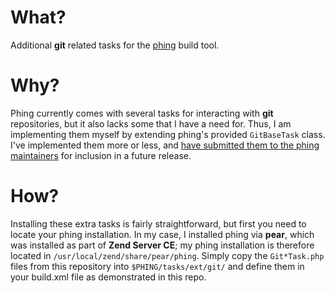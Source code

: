 # What?

Additional **git** related tasks for the [phing](http://phing.info/) build tool.

# Why?

Phing currently comes with several tasks for interacting with **git** repositories, but it also lacks some that I have a need for.  Thus, I am implementing them myself by extending phing's provided `GitBaseTask` class.  I've implemented them more or less, and [have submitted them to the phing maintainers](http://phing.info/trac/ticket/618) for inclusion in a future release.

# How?

Installing these extra tasks is fairly straightforward, but first you need to locate your phing installation.  In my case, I installed phing via **pear**, which was installed as part of **Zend Server CE**; my phing installation is therefore located in `/usr/local/zend/share/pear/phing`.  Simply copy the `Git*Task.php` files from this repository into `$PHING/tasks/ext/git/` and define them in your build.xml file as demonstrated in this repo.